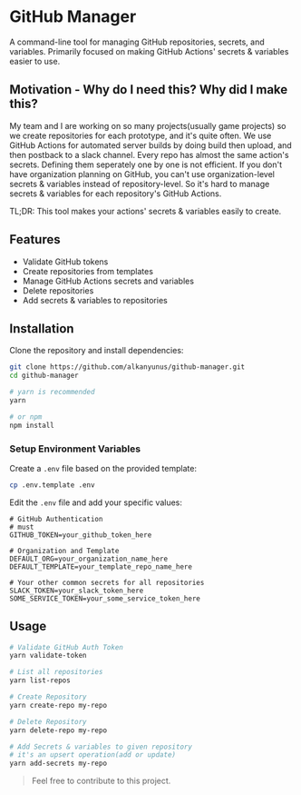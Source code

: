 # GitHub Manager

A command-line tool for managing GitHub repositories, secrets, and variables. Primarily focused on making GitHub Actions' secrets & variables easier to use.

## Motivation - Why do I need this? Why did I make this?
My team and I are working on so many projects(usually game projects) so we create repositories for each prototype, and it's quite often. 
We use GitHub Actions for automated server builds by doing build then upload, and then postback to a slack channel. Every repo has almost the same action's secrets. Defining them seperately one by one is not efficient. If you don't have organization planning on GitHub, you can't use organization-level secrets & variables instead of repository-level. So it's hard to manage secrets & variables for each repository's GitHub Actions. 

TL;DR: This tool makes your actions' secrets & variables easily to create.


## Features
- Validate GitHub tokens
- Create repositories from templates
- Manage GitHub Actions secrets and variables
- Delete repositories
- Add secrets & variables to repositories

## Installation

Clone the repository and install dependencies:

```bash
git clone https://github.com/alkanyunus/github-manager.git
cd github-manager

# yarn is recommended
yarn 

# or npm
npm install
```

### Setup Environment Variables

Create a `.env` file based on the provided template:

```bash
cp .env.template .env
```

Edit the `.env` file and add your specific values:
```plaintext
# GitHub Authentication
# must
GITHUB_TOKEN=your_github_token_here

# Organization and Template
DEFAULT_ORG=your_organization_name_here
DEFAULT_TEMPLATE=your_template_repo_name_here

# Your other common secrets for all repositories
SLACK_TOKEN=your_slack_token_here
SOME_SERVICE_TOKEN=your_some_service_token_here
```

## Usage

```bash
# Validate GitHub Auth Token
yarn validate-token

# List all repositories
yarn list-repos

# Create Repository
yarn create-repo my-repo

# Delete Repository
yarn delete-repo my-repo

# Add Secrets & variables to given repository
# it's an upsert operation(add or update)
yarn add-secrets my-repo
```

> Feel free to contribute to this project.